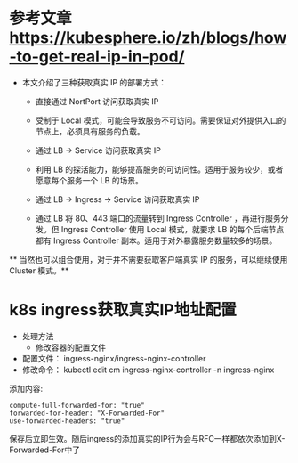 # 参考文章 https://kubesphere.io/zh/blogs/how-to-get-real-ip-in-pod/
* 本文介绍了三种获取真实 IP 的部署方式：
  * 直接通过 NortPort 访问获取真实 IP
  * 受制于 Local 模式，可能会导致服务不可访问。需要保证对外提供入口的节点上，必须具有服务的负载。

  * 通过 LB -> Service 访问获取真实 IP
  * 利用 LB 的探活能力，能够提高服务的可访问性。适用于服务较少，或者愿意每个服务一个 LB 的场景。

  * 通过 LB -> Ingress -> Service 访问获取真实 IP
  * 通过 LB 将 80、443 端口的流量转到 Ingress Controller ，再进行服务分发。但 Ingress Controller 使用 Local 模式，就要求 LB 的每个后端节点都有 Ingress Controller 副本。适用于对外暴露服务数量较多的场景。

** 当然也可以组合使用，对于并不需要获取客户端真实 IP 的服务，可以继续使用 Cluster 模式。**


# k8s ingress获取真实IP地址配置
* 处理方法
  * 修改容器的配置文件
* 配置文件：
ingress-nginx/ingress-nginx-controller
* 修改命令：
kubectl edit cm ingress-nginx-controller -n ingress-nginx 

添加内容:
```
compute-full-forwarded-for: "true"
forwarded-for-header: "X-Forwarded-For"
use-forwarded-headers: "true"
```
保存后立即生效。随后ingress的添加真实的IP行为会与RFC一样都依次添加到X-Forwarded-For中了



